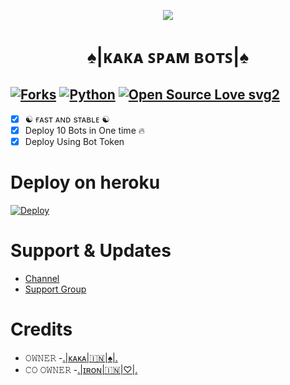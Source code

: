 <p align="center">
  <img src="https://te.legra.ph/file/90e8146c356459a0db464.jpg">
</p>
<h1 align="center">
  <b>♠|ᴋᴀᴋᴀ ꜱᴘᴀᴍ ʙᴏᴛꜱ|♠</b>
</h1>

[![Forks](https://img.shields.io/github/forks/MrRizoel/Spambot?style=flat-square&color=orange)](https://github.com/Kaka026/KakaSpamBot/fork)
[![Python](https://img.shields.io/badge/Python-v3.9.7-blue)](https://www.python.org/)
[![Open Source Love svg2](https://badges.frapsoft.com/os/v2/open-source.svg?v=103)](https://github.com/Kaka026/KakaSpamBot)   
----
 
- [x] ☯︎ ғᴀsᴛ ᴀɴᴅ sᴛᴀʙʟᴇ ☯︎
- [x] Deploy 10 Bots in One time 🔥
- [x] Deploy Using Bot Token 

# Deploy on heroku

[![Deploy](https://www.herokucdn.com/deploy/button.svg)](https://heroku.com/deploy?template=https://github.com/Kaka026/KakaSpamBot)


# Support & Updates
* [Channel](https://t.me/marrkchannel)
* [Support Group](https://t.me/marrkmusic)

# Credits
 * 𝙾𝚆𝙽𝙴𝚁 -[.|ᴋᴀᴋᴀ|🇮🇳|♠|.](https://t.me/K_A_k_A_03)
 * 𝙲𝙾 𝙾𝚆𝙽𝙴𝚁 -[.|ɪʀᴏɴ|🇮🇳|♡|.](https://t.me/marrk85)
